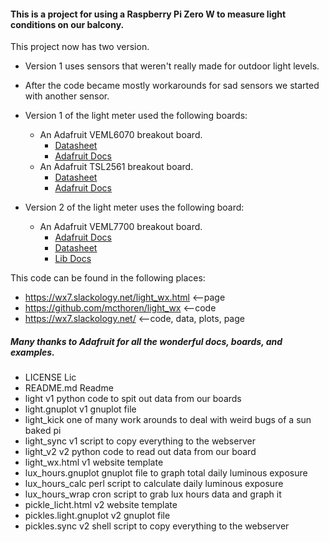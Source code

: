 #### This is a project for using a Raspberry Pi Zero W to measure light conditions on our balcony.

This project now has two version.
* Version 1 uses sensors that weren't really made for outdoor light levels.
* After the code became mostly workarounds for sad sensors we started with another sensor.
* Version 1 of the light meter used the following boards:
  * An Adafruit VEML6070 breakout board.
    * [Datasheet](https://cdn-learn.adafruit.com/assets/assets/000/032/482/original/veml6070.pdf)
    * [Adafruit Docs](https://learn.adafruit.com/adafruit-veml6070-uv-light-sensor-breakout?view=all)
  * An Adafruit TSL2561 breakout board.
    * [Datasheet](http://www.adafruit.com/datasheets/TSL2561.pdf)
    * [Adafruit Docs](https://learn.adafruit.com/tsl2561?view=all)

* Version 2 of the light meter uses the following board:
  * An Adafruit VEML7700 breakout board.
    * [Adafruit Docs](https://learn.adafruit.com/adafruit-veml7700?view=all)
    * [Datasheet](https://www.vishay.com/docs/84286/veml7700.pdf)
    * [Lib Docs](https://circuitpython.readthedocs.io/projects/veml7700/en/latest/api.html)

This code can be found in the following places:
* https://wx7.slackology.net/light_wx.html	<--page
* https://github.com/mcthoren/light_wx		<--code
* https://wx7.slackology.net/			<--code, data, plots, page


##### Many thanks to Adafruit for all the wonderful docs, boards, and examples.


* LICENSE			Lic
* README.md			Readme
* light				v1 python code to spit out data from our boards
* light.gnuplot			v1 gnuplot file
* light_kick			one of many work arounds to deal with weird bugs of a sun baked pi
* light_sync			v1 script to copy everything to the webserver
* light_v2			v2 python code to read out data from our board
* light_wx.html			v1 website template
* lux_hours.gnuplot		gnuplot file to graph total daily luminous exposure
* lux_hours_calc		perl script to calculate daily luminous exposure
* lux_hours_wrap		cron script to grab lux hours data and graph it
* pickle_licht.html		v2 website template
* pickles.light.gnuplot		v2 gnuplot file
* pickles.sync			v2 shell script to copy everything to the webserver

